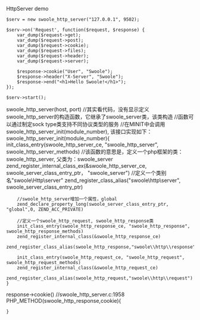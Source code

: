 HttpServer demo

    $serv = new swoole_http_server("127.0.0.1", 9502);

    $serv->on('Request', function($request, $response) {
        var_dump($request->get);
        var_dump($request->post);
        var_dump($request->cookie);
        var_dump($request->files);
        var_dump($request->header);
        var_dump($request->server);

        $response->cookie("User", "Swoole");
        $response->header("X-Server", "Swoole");
        $response->end("<h1>Hello Swoole!</h1>");
    });

    $serv->start();

swoole_http_server(host, port)
    //其实看代码，没有显示定义swoole_http_server的构造函数，它继承了swoole_server类，该类构造
    //函数可以通过制定sock type类支持不同协议类型的服务
    //在MINIT中会调用swoole_http_server_init(module_number), 该接口实现如下：
    swoole_http_server_init(module_number){
        init_class_entry(swoole_http_server_ce, "swoole_http_server", swoole_http_server_methods)
        //该函数的意思是，定义一个php框架的类：swoole_http_server, 父类为：swoole_server
        zend_register_internal_class_ex(&swoole_http_server_ce, swoole_server_class_entry_ptr， "swoole_server")
        //定义一个类别名"swoole\\Http\server"
        zend_register_class_alias("swoole\\http\\server", swoole_server_class_entry_ptr)

        //swoole_http_server增加一个属性，global
        zend_declare_property_long(swoole_server_class_entry_ptr, "global",0, ZEND_ACC_PRIVATE)

        //定义一个swoole_http_request, swoole_http_response类
        init_class_entry(swoole_http_response_ce, "swoole_http_response", swoole_http_response_methods)
        zend_register_internal_class(&swoole_http_response_ce)
        zend_register_class_alias(swoole_http_response,"swoole\\http\\response")

        init_class_entry(swoole_http_request_ce, "swoole_http_request", swoole_http_request_methods)
        zend_register_internal_class(&swoole_http_request_ce)
        zend_register_class_alias(swoole_http_request,"swoole\\http\\request")
    }

response->cookie()
    //swoole_http_server.c:1958
    PHP_METHOD(swoole_http_response,cookie){


    }


